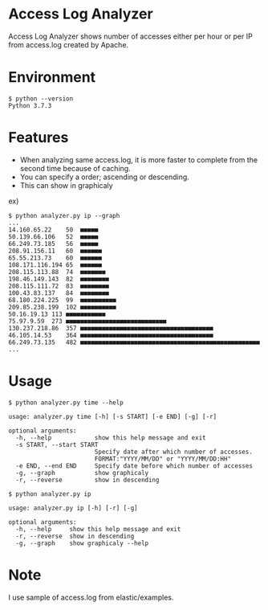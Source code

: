 # Access Log Analyzer
Access Log Analyzer shows number of accesses either per hour or per IP from access.log created by Apache.

# Environment

```
$ python --version
Python 3.7.3
```

# Features

- When analyzing same access.log, it is more faster to complete from the second time because of caching.
- You can specify a order; ascending or descending.
- This can show in graphicaly

ex)
```
$ python analyzer.py ip --graph
...
14.160.65.22	50	■■■■■
50.139.66.106	52	■■■■■
66.249.73.185	56	■■■■■
208.91.156.11	60	■■■■■■
65.55.213.73	60	■■■■■■
108.171.116.194	65	■■■■■■
208.115.113.88	74	■■■■■■■
198.46.149.143	82	■■■■■■■■
208.115.111.72	83	■■■■■■■■
100.43.83.137	84	■■■■■■■■
68.180.224.225	99	■■■■■■■■■■
209.85.238.199	102	■■■■■■■■■■
50.16.19.13	113	■■■■■■■■■■■
75.97.9.59	273	■■■■■■■■■■■■■■■■■■■■■■■■■■■■
130.237.218.86	357	■■■■■■■■■■■■■■■■■■■■■■■■■■■■■■■■■■■■■
46.105.14.53	364	■■■■■■■■■■■■■■■■■■■■■■■■■■■■■■■■■■■■■
66.249.73.135	482	■■■■■■■■■■■■■■■■■■■■■■■■■■■■■■■■■■■■■■■■■■■■■■■■■■
...
```

# Usage

```
$ python analyzer.py time --help

usage: analyzer.py time [-h] [-s START] [-e END] [-g] [-r]

optional arguments:
  -h, --help            show this help message and exit
  -s START, --start START
                        Specify date after which number of accesses.
                        FORMAT:"YYYY/MM/DD" or "YYYY/MM/DD:HH"
  -e END, --end END     Specify date before which number of accesses
  -g, --graph           show graphicaly
  -r, --reverse         show in descending
```

```
$ python analyzer.py ip

usage: analyzer.py ip [-h] [-r] [-g]

optional arguments:
  -h, --help     show this help message and exit
  -r, --reverse  show in descending
  -g, --graph    show graphicaly --help
```

# Note
I use sample of access.log from elastic/examples.

